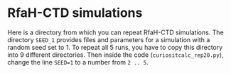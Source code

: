 # RfaH-CTD simulations

Here is a directory from which you can repeat RfaH-CTD simulations. The directory `SEED_1` provides files and parameters for a simulation with a random seed set to 1. To repeat all 5 runs, you have to copy this directory into 9 different directories. Then inside the code (`curiositcalc_rep20.py`), change the line `SEED=1` to a number from `2 .. 5`. 

